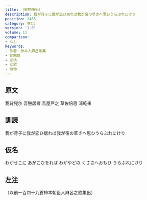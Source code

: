 ```yaml
---
title: （寄物陳思）
description: 我が背子に我が恋ひ居れば我が宿の草さへ思ひうらぶれにけり
position: 2465
category: 巻11
version: '1.0'
volume: 11
comparison:
- なし
keywords:
- 作者：柿本人麻呂歌集
- 非略体
- 恋情
- 女歌
- 植物
---
```


## 原文

我背兒尓 吾戀居者 吾屋戸之 草佐倍思 浦乾来

## 訓読

我が背子に我が恋ひ居れば我が宿の草さへ思ひうらぶれにけり

## 仮名

わがせこに あがこひをれば わがやどの くささへおもひ うらぶれにけり

## 左注

（以前一百四十九首柿本朝臣人麻呂之歌集出）
